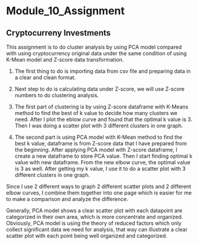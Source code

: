 # Module_10_Assignment
## Cryptocurreny Investments

This assignment is to do cluster analysis by using PCA model compared with using cryptocurrency original data under the same condition of using K-Mean model and Z-score data transformation.

1. The first thing to do is importing data from csv file and preparing data in a clear and clean format.

2. Next step to do is calculating data under Z-score, we will use Z-score numbers to do clustering analysis.

3. The first part of clustering is by using Z-score dataframe with K-Means method to find the best of k value to decide how many clusters we need. After I plot the eblow curve and found that the optimal k value is 3. Then I was doing a scatter plot with 3 different clusters in one graph.

4. The second part is using PCA model with K-Mean method to find the best k value, dataframe is from Z-score data that I have prepared from the beginning. After applying PCA model with Z-score dataframe, I create a new dataframe to store PCA value. Then I start finding optimal k value with new dataframe. From the new elbow curve, the optimal value is 3 as well. After getting my k value, I use it to do a scatter plot with 3 different clusters in one graph.

Since I use 2 different ways to graph 2 different scatter plots and 2 different elbow curves, I combine them together into one page which is easier for me to make a comparison and analyze the difference.

Generally, PCA model shows a clear scatter plot with each datapoint are categorized in their own area, which is more concentrate and organized. Obviously, PCA model is using the theory of reduced factors which only collect significant data we need for analysis, that way can illustrate a clear scatter plot with each point being well organized and categorized.
